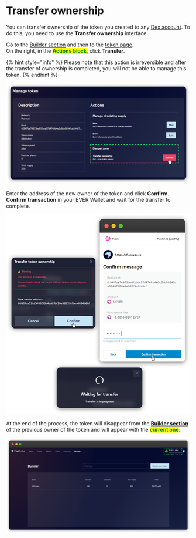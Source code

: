 # Transfer ownership

You can transfer ownership of the token you created to any [Dex account](../../pools/how-to/connect-dex-account.md). To do this, you need to use the **Transfer ownership** interface.

Go to the [Builder section](../) and then to the [token page](../interface/token-page.md). \
On the right, in the <mark style="color:green;">**Actions block**</mark>, click **Transfer**.&#x20;

{% hint style="info" %}
Please note that this action is irreversible and after the transfer of ownership is completed, you will not be able to manage this token.
{% endhint %}

![](<../../../.gitbook/assets/image (106).png>)

Enter the address of the new owner of the token and click **Confirm**. \
**Confirm transaction** in your EVER Wallet and wait for the transfer to complete.

![](<../../../.gitbook/assets/image (84).png>)

At the end of the process, the token will disappear from the [**Builder section**](../) of the previous owner of the token and will appear with the <mark style="color:green;">**current one**</mark>:

![](<../../../.gitbook/assets/image (62).png>)
